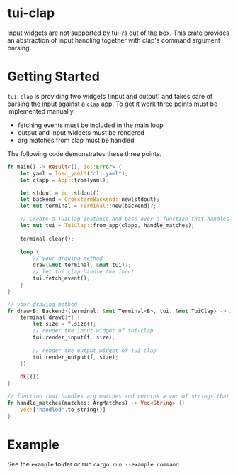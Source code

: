 # tui-clap
Input widgets are not supported by tui-rs out of the box. This crate provides an abstraction of input handling together with clap's command argument parsing. 

# Getting Started
`tui-clap` is providing two widgets (input and output) and takes care of parsing the input against a `clap` app. 
To get it work three points must be implemented manually: 
* fetching events must be included in the main loop
* output and input widgets must be rendered
* arg matches from clap must be handled

The following code demonstrates these three points.

```rust
fn main() -> Result<(), io::Error> {
    let yaml = load_yaml!("cli.yaml");
    let clapp = App::from(yaml);

    let stdout = io::stdout();
    let backend = CrosstermBackend::new(stdout);
    let mut terminal = Terminal::new(backend)?;

    // Create a TuiClap instance and pass over a function that handles the arg matches
    let mut tui = TuiClap::from_app(clapp, handle_matches);
    
    terminal.clear();
    
    loop {
        // your drawing method
        draw(&mut terminal, &mut tui)?;
        // let tui clap handle the input
        tui.fetch_event();
    }
}

// your drawing method
fn draw<B: Backend>(terminal: &mut Terminal<B>, tui: &mut TuiClap) -> io::Result<()>{
    terminal.draw(|f| {
        let size = f.size();
        // render the input widget of tui-clap
        tui.render_input(f, size);
        
        // render the output widget of tui-clap
        tui.render_output(f, size);
    });
    
    Ok(())
}

// function that handles arg matches and returns a vec of strings that is pushed to the output widget
fn handle_matches(matches: ArgMatches) -> Vec<String> {}
    vec!["handled".to_string()]
}
```

# Example
See the `example` folder or run `cargo run --example command`